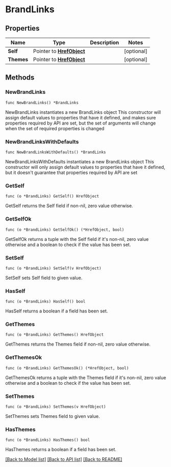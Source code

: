 # BrandLinks

## Properties

Name | Type | Description | Notes
------------ | ------------- | ------------- | -------------
**Self** | Pointer to [**HrefObject**](HrefObject.md) |  | [optional] 
**Themes** | Pointer to [**HrefObject**](HrefObject.md) |  | [optional] 

## Methods

### NewBrandLinks

`func NewBrandLinks() *BrandLinks`

NewBrandLinks instantiates a new BrandLinks object
This constructor will assign default values to properties that have it defined,
and makes sure properties required by API are set, but the set of arguments
will change when the set of required properties is changed

### NewBrandLinksWithDefaults

`func NewBrandLinksWithDefaults() *BrandLinks`

NewBrandLinksWithDefaults instantiates a new BrandLinks object
This constructor will only assign default values to properties that have it defined,
but it doesn't guarantee that properties required by API are set

### GetSelf

`func (o *BrandLinks) GetSelf() HrefObject`

GetSelf returns the Self field if non-nil, zero value otherwise.

### GetSelfOk

`func (o *BrandLinks) GetSelfOk() (*HrefObject, bool)`

GetSelfOk returns a tuple with the Self field if it's non-nil, zero value otherwise
and a boolean to check if the value has been set.

### SetSelf

`func (o *BrandLinks) SetSelf(v HrefObject)`

SetSelf sets Self field to given value.

### HasSelf

`func (o *BrandLinks) HasSelf() bool`

HasSelf returns a boolean if a field has been set.

### GetThemes

`func (o *BrandLinks) GetThemes() HrefObject`

GetThemes returns the Themes field if non-nil, zero value otherwise.

### GetThemesOk

`func (o *BrandLinks) GetThemesOk() (*HrefObject, bool)`

GetThemesOk returns a tuple with the Themes field if it's non-nil, zero value otherwise
and a boolean to check if the value has been set.

### SetThemes

`func (o *BrandLinks) SetThemes(v HrefObject)`

SetThemes sets Themes field to given value.

### HasThemes

`func (o *BrandLinks) HasThemes() bool`

HasThemes returns a boolean if a field has been set.


[[Back to Model list]](../README.md#documentation-for-models) [[Back to API list]](../README.md#documentation-for-api-endpoints) [[Back to README]](../README.md)


